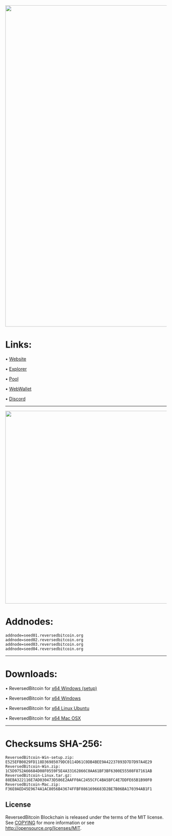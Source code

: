   <img width="1000"  src="https://seed01.reversedbitcoin.org/1024.png">



Links:
==================

• [Website](https://reversedbitcoin.org/)

• [Explorer](https://explorer.reversedbitcoin.org/)

• [Pool](https://pool.reversedbitcoin.org/)

• [WebWallet](https://myreversedbitcoin.org/)

• [Discord](https://discord.gg/qS8e6Y8EZb)

---




  <img width="600"  src="https://i.imgur.com/4v14SP8.png">


Addnodes:
===
```
addnode=seed01.reversedbitcoin.org
addnode=seed02.reversedbitcoin.org
addnode=seed03.reversedbitcoin.org
addnode=seed04.reversedbitcoin.org
```

----

Downloads:
===
• ReversedBitcoin for [x64 Windows (setup)](https://github.com/ReversedBitcoin/ReversedBitcoin/releases/download/1.0.1/ReversedBitcoin-Win-setup.zip)

• ReversedBitcoin for [x64 Windows](https://github.com/ReversedBitcoin/ReversedBitcoin/releases/download/1.0.1/ReversedBitcoin-Win.zip)

• ReversedBitcoin for [x64 Linux Ubuntu](https://github.com/ReversedBitcoin/ReversedBitcoin/releases/download/1.0.1/ReversedBitcoin-Linux.tar.gz)

• ReversedBitcoin for [x64 Mac OSX](https://github.com/ReversedBitcoin/ReversedBitcoin/releases/download/1.0.1/ReversedBitcoin-Mac.zip)

----


Checksums SHA-256:
===

    ReversedBitcoin-Win-setup.zip: E525EFB0829FD118D36985079DC0114D61C0DB4BEE9A42237893D7D7D97A4E29
    ReversedBitcoin-Win.zip: 1C5D9752A66684D08F0559F5E4A33162866C0AA61BF3BF6300E55508F87161AB
    ReversedBitcoin-Linux.tar.gz: 88EBA322116E7AD030473D586E2AAFF0AC2455CFC4BA5BFC4E7DDFE65B1B90F0
    ReversedBitcoin-Mac.zip: F36E0AED45E9674A1AC8056B43674FFBF0861696683D2BE7B06BA170394AB1F1


License
-------

ReversedBitcoin Blockchain is released under the terms of the MIT license. See [COPYING](COPYING) for more
information or see http://opensource.org/licenses/MIT.

